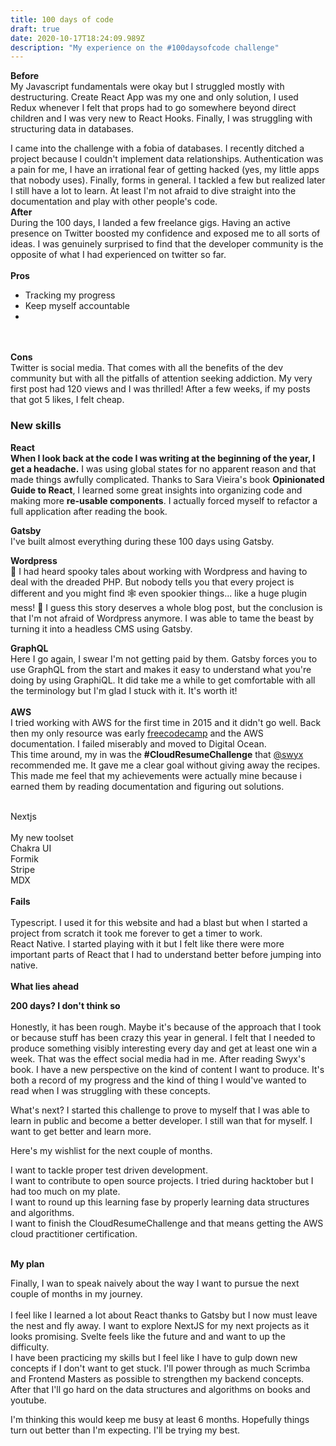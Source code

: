 ```yaml
---
title: 100 days of code
draft: true
date: 2020-10-17T18:24:09.989Z
description: "My experience on the #100daysofcode challenge"
---
```

**Before**\
My Javascript fundamentals were okay but I struggled mostly with destructuring. Create React App was my one and only solution, I used Redux whenever I felt that props had to go somewhere beyond direct children and I was very new to React Hooks. Finally, I was struggling with structuring data in databases.

I came into the challenge with a fobia of databases. I recently ditched a project because I couldn't implement data relationships. Authentication was a pain for me, I have an irrational fear of getting hacked (yes, my little apps that nobody uses). Finally, forms in general. I tackled a few but realized later I still have a lot to learn. At least I'm not afraid to dive straight into the documentation and play with other people's code.
\
**After**\
During the 100 days, I landed a few freelance gigs. Having an active presence on Twitter boosted my confidence and exposed me to all sorts of ideas. I was genuinely surprised to find that the developer community is the opposite of what I had experienced on twitter so far. \
\
**Pros**

* Tracking my progress
* Keep myself accountable
*

\
\
**Cons**\
Twitter is social media. That comes with all the benefits of the dev community but with all the pitfalls of attention seeking addiction. My very first post had 120 views and I was thrilled! After a few weeks, if my posts that got 5 likes, I felt cheap.

### **New skills**

**React**\
**When I look back at the code I was writing at the beginning of the year, I get a headache.** I was using global states for no apparent reason and that made things awfully complicated. Thanks to Sara Vieira's book **Opinionated Guide to React**, I learned some great insights into organizing code and making more **re-usable components**. I actually forced myself to refactor a full application after reading the book.

**Gatsby**\
I've built almost everything during these 100 days using Gatsby.

**Wordpress**\
🎃  I had heard spooky tales about working with Wordpress and having to deal with the dreaded PHP. But nobody tells you that every project is different and you might find 🕸  even spookier things... like a huge plugin mess! 👻  I guess this story deserves a whole blog post, but the conclusion is that I'm not afraid of Wordpress anymore. I was able to tame the beast by turning it into a headless CMS using Gatsby.

**GraphQL**\
Here I go again, I swear I'm not getting paid by them. Gatsby forces you to use GraphQL from the start and makes it easy to understand what you're doing by using GraphiQL. It did take me a while to get comfortable with all the terminology but I'm glad I stuck with it. It's worth it!\
\
**AWS**\
I tried working with AWS for the first time in 2015 and it didn't go well. Back then my only resource was early [freecodecamp](https://www.freecodecamp.org/) and the AWS documentation. I failed miserably and moved to Digital Ocean. \
This time around, my in was the **\#CloudResumeChallenge** that [@swyx](https://twitter.com/swyx) recommended me. It gave me a clear goal without giving away the recipes. This made me feel that my achievements were actually mine because i earned them by reading documentation and figuring out solutions.

\
Nextjs\
\
My new toolset\
Chakra UI\
Formik\
Stripe\
MDX\
\
**Fails**\
\
Typescript. I used it for this website and had a blast but when I started a project from scratch it took me forever to get a timer to work. \
React Native. I started playing with it but I felt like there were more important parts of React that I had to understand better before jumping into native.\
\
**What lies ahead**

**200 days? I don't think so**\
\
Honestly, it has been rough. Maybe it's because of the approach that I took or because stuff has been crazy this year in general. I felt that I needed to produce something visibly interesting every day and get at least one win a week. That was the effect social media had in me. After reading Swyx's book. I have a new perspective on the kind of content I want to produce. It's both a record of my progress and the kind of thing I would've wanted to read when I was struggling with these concepts.

What's next?
I started this challenge to prove to myself that I was able to learn in public and become a better developer. I still wan that for myself. I want to get better and learn more.

Here's my wishlist for the next couple of months.

I want to tackle proper test driven development. \
I want to contribute to open source projects. I tried during hacktober but I had too much on my plate.\
I want to round up this learning fase by properly learning data structures and algorithms.\
I want to finish the CloudResumeChallenge and that means getting the AWS cloud practitioner certification. 

\
**My plan**

Finally, I wan to speak naively about the way I want to pursue the next couple of months in my journey.\
\
I feel like I learned a lot about React thanks to Gatsby but I now must leave the nest and fly away. I want to explore NextJS for my next projects as it looks promising. Svelte feels like the future and and want to up the difficulty.\
I have been practicing my skills but I feel like I have to gulp down new concepts if I don't want to get stuck. I'll power through as much Scrimba and Frontend Masters as possible to strengthen my backend concepts. After that I'll go hard on the data structures and algorithms on books and youtube.

I'm thinking this would keep me busy at least 6 months. Hopefully things turn out better than I'm expecting. I'll be trying my best.